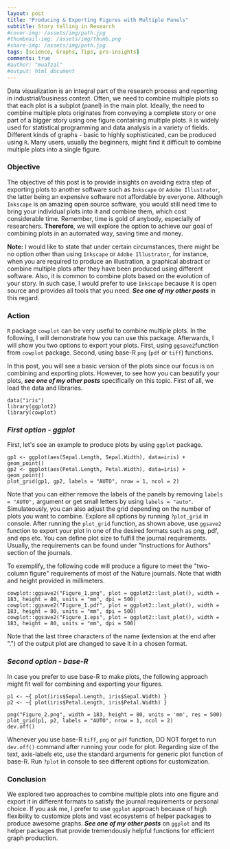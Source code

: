 ```yaml
---
layout: post
title: "Producing & Exporting Figures with Multiple Panels"
subtitle: Story telling in Research
#cover-img: /assets/img/path.jpg
#thumbnail-img: /assets/img/thumb.png
#share-img: /assets/img/path.jpg
tags: [science, Graphs, Tips, pro-insights]
comments: true
#author: "muafzal"
#output: html_document
---
```

Data visualization is an integral part of the research process and reporting in industrial/business context. Often, we need to combine multiple plots so that each plot is a subplot (panel) in the main plot. Ideally, the need to combine multiple plots originates from conveying a complete story or one part of a bigger story using one figure containing multiple plots. `R` is widely used for statistical programming and data analysis in a variety of fields. Different kinds of graphs - basic to highly sophisticated, can be produced using `R`. Many users, usually the beginners, might find it difficult to combine multiple plots into a single figure. 

### Objective

The objective of this post is to provide insights on avoiding extra step of exporting plots to another software such as `Inkscape` or `Adobe Illustrator`, the latter being an expensive software not affordable by everyone. Although `Inkscape` is an amazing open source software, you would still need time to bring your individual plots into it and combine them, which cost considerable time. Remember, time is gold of anybody, especially of researchers. **Therefore**, we will explore the option to achieve our goal of combining plots in an automated way, saving time and money.

**Note:** I would like to state that under certain circumstances, there might be no option other than using `Inkscape` or `Adobe Illustrator`, for instance, when you are required to produce an illustration, a graphical abstract or combine multiple plots after they have been produced using different software. Also, it is common to combine plots based on the evolution of your story. In such case, I would prefer to use `Inkscape` because it is open source and provides all tools that you need. ***See one of my other posts*** in this regard.

### Action

`R` package `cowplot` can be very useful to combine multiple plots. In the following, I will demonstrate how you can use this package. Afterwards, I will show you two options to export your plots. First, using `ggsave2`function from `cowplot` package. Second, using base-R `png` (`pdf` or `tiff`) functions.

In this post, you will see a basic version of the plots since our focus is on combining and exporting plots. However, to see how you can beautify your plots, ***see one of my other posts*** specifically on this topic. 
First of all, we load the data and libraries.

```{r}
data("iris")
library(ggplot2)
library(cowplot)
```

### ***First option - ggplot*** 

First, let's see an example to produce plots by using `ggplot` package.

```{r}
gp1 <- ggplot(aes(Sepal.Length, Sepal.Width), data=iris) + geom_point()
gp2 <- ggplot(aes(Petal.Length, Petal.Width), data=iris) + geom_point()
plot_grid(gp1, gp2, labels = "AUTO", nrow = 1, ncol = 2)
```
Note that you can either remove the labels of the panels by removing `labels = "AUTO",` argument or get small letters by using `labels = "auto"`. Simulateously, you can also adjust the grid depending on the number of plots you want to combine. Explore all options by running `?plot_grid` in console. After running the `plot_grid` function, as shown above, use `ggsave2` function to export your plot in one of the desired formats such as png, pdf, and eps etc. You can define plot size to fulfill the journal requirements. Usually, the requirements can be found under "Instructions for Authors" section of the journals. 

To exemplify, the following code will produce a figure to meet the "two-column figure" requirements of most of the Nature journals. Note that width and height provided in millimeters.

```{r}
cowplot::ggsave2("Figure_1.png", plot = ggplot2::last_plot(), width = 183, height = 80, units = "mm", dpi = 500)
cowplot::ggsave2("Figure_1.pdf", plot = ggplot2::last_plot(), width = 183, height = 80, units = "mm", dpi = 500)
cowplot::ggsave2("Figure_1.eps", plot = ggplot2::last_plot(), width = 183, height = 80, units = "mm", dpi = 500)
```
Note that the last three characters of the name (extension at the end after ".") of the output plot are changed to save it in a chosen format.

### ***Second option - base-R***

In case you prefer to use base-R to make plots, the following approach might fit well for combining and exporting your figures.

```{r}
p1 <- ~{ plot(iris$Sepal.Length, iris$Sepal.Width) }
p2 <- ~{ plot(iris$Petal.Length, iris$Petal.Width) }

png("Figure_2.png", width = 183, height = 80, units = 'mm', res = 500)
plot_grid(p1, p2, labels = "AUTO", nrow = 1, ncol = 2)
dev.off()
```

Whenever you use base-R `tiff`, `png` or `pdf` function, DO NOT forget to run `dev.off()` command after running your code for plot. Regarding size of the text, axis-labels etc, use the standard arguments for generic plot function of base-R. Run `?plot` in console to see different options for customization.

### Conclusion

We explored two approaches to combine multiple plots into one figure and export it in different formats to satisfy the journal requirements or personal choice. If you ask me, I prefer to use `ggplot` approach because of high flexibility to customize plots and vast ecosystems of helper packages to produce awesome graphs. ***See one of my other posts*** on `ggplot` and its helper packages that provide tremendously helpful functions for efficient graph production.





